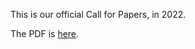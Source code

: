 This is our official Call for Papers, in 2022.

The PDF is [here](https://github.com/yegor256/iccq.github.io/raw/pdf/iccq-cfp-2022.pdf).
